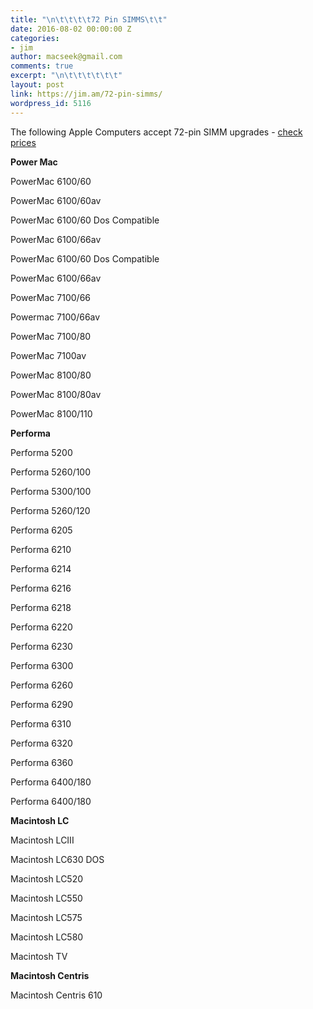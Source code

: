 ```yaml
---
title: "\n\t\t\t\t72 Pin SIMMS\t\t"
date: 2016-08-02 00:00:00 Z
categories:
- jim
author: macseek@gmail.com
comments: true
excerpt: "\n\t\t\t\t\t\t"
layout: post
link: https://jim.am/72-pin-simms/
wordpress_id: 5116
---
```


The following Apple Computers accept 72-pin SIMM upgrades - [check prices](http://amzn.to/2aiaIvd)




**Power Mac**




PowerMac 6100/60




PowerMac 6100/60av




PowerMac 6100/60 Dos Compatible




PowerMac 6100/66av




PowerMac 6100/60 Dos Compatible




PowerMac 6100/66av




PowerMac 7100/66




Powermac 7100/66av




PowerMac 7100/80




PowerMac 7100av




PowerMac 8100/80




PowerMac 8100/80av




PowerMac 8100/110




**Performa**




Performa 5200




Performa 5260/100




Performa 5300/100




Performa 5260/120




Performa 6205




Performa 6210




Performa 6214




Performa 6216




Performa 6218




Performa 6220




Performa 6230




Performa 6300




Performa 6260




Performa 6290




Performa 6310




Performa 6320




Performa 6360




Performa 6400/180




Performa 6400/180




**Macintosh LC**




Macintosh LCIII




Macintosh LC630 DOS




Macintosh LC520




Macintosh LC550




Macintosh LC575




Macintosh LC580




Macintosh TV




**Macintosh Centris**




Macintosh Centris 610


		
